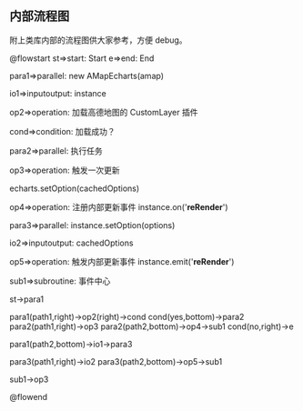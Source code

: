 ## 内部流程图

附上类库内部的流程图供大家参考，方便 debug。

@flowstart
st=>start: Start
e=>end: End

para1=>parallel: new AMapEcharts(amap)

io1=>inputoutput: instance

op2=>operation: 加载高德地图的 CustomLayer 插件

cond=>condition: 加载成功？

para2=>parallel: 执行任务

op3=>operation: 触发一次更新

echarts.setOption(cachedOptions)

op4=>operation: 注册内部更新事件
instance.on('__reRender__')

para3=>parallel: instance.setOption(options)

io2=>inputoutput: cachedOptions

op5=>operation: 触发内部更新事件
instance.emit('__reRender__')

sub1=>subroutine: 事件中心


st->para1

para1(path1,right)->op2(right)->cond
cond(yes,bottom)->para2
para2(path1,right)->op3
para2(path2,bottom)->op4->sub1
cond(no,right)->e

para1(path2,bottom)->io1->para3

para3(path1,right)->io2
para3(path2,bottom)->op5->sub1

sub1->op3

@flowend